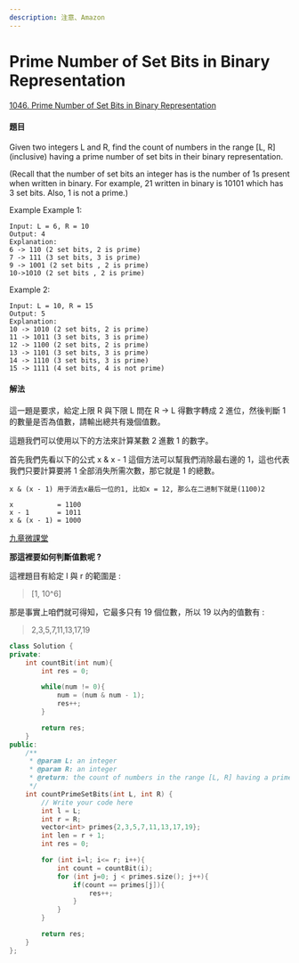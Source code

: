 ```yaml
---
description: 注意、Amazon
---
```


# Prime Number of Set Bits in Binary Representation

[1046. Prime Number of Set Bits in Binary Representation](https://www.lintcode.com/problem/prime-number-of-set-bits-in-binary-representation/?_from=ladder&&fromId=15)

#### 題目

Given two integers L and R, find the count of numbers in the range \[L, R\] \(inclusive\) having a prime number of set bits in their binary representation.

\(Recall that the number of set bits an integer has is the number of 1s present when written in binary. For example, 21 written in binary is 10101 which has 3 set bits. Also, 1 is not a prime.\)

Example Example 1:

```text
Input: L = 6, R = 10
Output: 4
Explanation:
6 -> 110 (2 set bits, 2 is prime)
7 -> 111 (3 set bits, 3 is prime)
9 -> 1001 (2 set bits , 2 is prime)
10->1010 (2 set bits , 2 is prime)
```

Example 2:

```text
Input: L = 10, R = 15
Output: 5
Explanation:
10 -> 1010 (2 set bits, 2 is prime)
11 -> 1011 (3 set bits, 3 is prime)
12 -> 1100 (2 set bits, 2 is prime)
13 -> 1101 (3 set bits, 3 is prime)
14 -> 1110 (3 set bits, 3 is prime)
15 -> 1111 (4 set bits, 4 is not prime)
```

#### 解法

這一題是要求，給定上限 R 與下限 L 問在 R -&gt; L 得數字轉成 2 進位，然後判斷 1 的數量是否為值數，請輸出總共有幾個值數。

這題我們可以使用以下的方法來計算某數 2 進數 1 的數字。

首先我們先看以下的公式 x & x - 1 這個方法可以幫我們消除最右邊的 1，這也代表我們只要計算要將 1 全部消失所需次數，那它就是 1 的總數。

```text
x & (x - 1) 用于消去x最后一位的1, 比如x = 12, 那么在二进制下就是(1100)2

x           = 1100
x - 1       = 1011
x & (x - 1) = 1000
```

[九章微課堂](https://www.jiuzhang.com/tutorial/bit-manipulation/82)

**那這裡要如何判斷值數呢 ?**

這裡題目有給定 l 與 r 的範圍是 :

> \[1, 10^6\]

那是事實上咱們就可得知，它最多只有 19 個位數，所以 19 以內的值數有 :

> 2,3,5,7,11,13,17,19

```cpp
class Solution {
private:
    int countBit(int num){
        int res = 0;

        while(num != 0){
            num = (num & num - 1);
            res++;
        }

        return res;
    }
public:
    /**
     * @param L: an integer
     * @param R: an integer
     * @return: the count of numbers in the range [L, R] having a prime number of set bits in their binary representation
     */
    int countPrimeSetBits(int L, int R) {
        // Write your code here
        int l = L;
        int r = R;
        vector<int> primes{2,3,5,7,11,13,17,19};
        int len = r + 1;
        int res = 0; 

        for (int i=l; i<= r; i++){
            int count = countBit(i);
            for (int j=0; j < primes.size(); j++){
                if(count == primes[j]){
                    res++;
                }
            }
        }

        return res; 
    }
};
```

